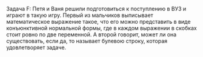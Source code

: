 Задача F:
Петя и Ваня решили подготовиться к поступлению в ВУЗ и играют в такую игру. Первый из мальчиков выписывает математическое выражение такое, что его можно представить в виде конъюнктивной нормальной формы, где в каждом выражении в скобках стоит ровно по две переменной. А второй говорит, может ли она существовать, если да, то называет булевою строку, которая удовлетворяет задаче.